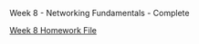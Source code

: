 Week 8 - Networking Fundamentals - Complete

[Week 8 Homework File](https://docs.google.com/document/d/16SkB2sx1V2ofBsP34vZDpuQHaScd7shpc-DNJHdfrrM/edit?usp=sharing)
